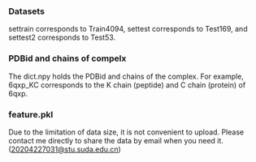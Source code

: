 ### Datasets

settrain corresponds to Train4094, settest corresponds to Test169, and settest2 corresponds to Test53.


### PDBid and chains of compelx

The dict.npy holds the PDBid and chains of the complex. For example, 6qxp_KC corresponds to the K chain (peptide) and C chain (protein) of 6qxp.


### feature.pkl
Due to the limitation of data size, it is not convenient to upload. Please contact me directly to share the data by email when you need it.(20204227031@stu.suda.edu.cn)
